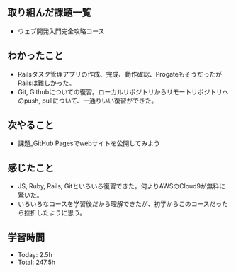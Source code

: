 ## 取り組んだ課題一覧
- ウェブ開発入門完全攻略コース
## わかったこと
- Railsタスク管理アプリの作成、完成、動作確認、ProgateもそうだったがRailsは難しかった。
- Git, Githubについての復習。ローカルリポジトリからリモートリポジトリへのpush, pullについて、一通りいい復習ができた。
## 次やること
- 課題_GitHub Pagesでwebサイトを公開してみよう
## 感じたこと
- JS, Ruby, Rails, Gitといろいろ復習できた。何よりAWSのCloud9が無料に驚いた。
- いろいろなコースを学習後だから理解できたが、初学からこのコースだったら挫折したように思う。
## 学習時間
- Today: 2.5h
- Total: 247.5h
